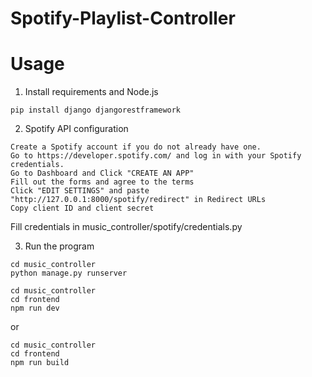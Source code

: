 # Spotify-Playlist-Controller

# Usage

1. Install requirements and Node.js


```
pip install django djangorestframework
```

2. Spotify API configuration


```
Create a Spotify account if you do not already have one.
Go to https://developer.spotify.com/ and log in with your Spotify credentials.
Go to Dashboard and Click "CREATE AN APP"
Fill out the forms and agree to the terms
Click "EDIT SETTINGS" and paste "http://127.0.0.1:8000/spotify/redirect" in Redirect URLs
Copy client ID and client secret
```

Fill credentials in music_controller/spotify/credentials.py


3. Run the program 


```
cd music_controller
python manage.py runserver
```

```
cd music_controller
cd frontend
npm run dev
```

or

```
cd music_controller
cd frontend
npm run build
```
